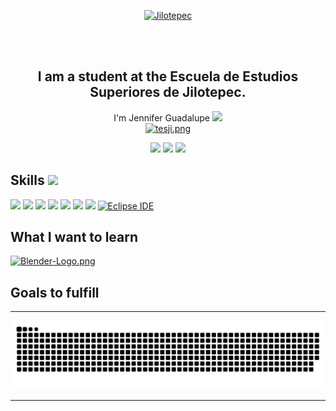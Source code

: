 <p align="center">
  <a href="https://postimg.cc/YGPk938p">
    <img src="https://i.postimg.cc/Y0rSdDWm/165-Jilotepec.jpg" alt="Jilotepec">
  </a>
</p>

<br></br>

<div align="center">
<h2>I am a student at the Escuela de Estudios Superiores de Jilotepec.</h2>
</div>
<div align="center">
  I'm Jennifer Guadalupe <img src="https://media.giphy.com/media/hvRJCLFzcasrR4ia7z/giphy.gif" width="25px">
</div>

<div align="center">
  <a href="https://postimg.cc/cg4MH1j7" target="_blank">
    <img src="https://i.postimg.cc/1tDWvfrd/tesji.png" alt="tesji.png">
  </a>
</div>


<p>
  <div align="center">  
<a href="www.linkedin.com/in/jennifer-guadalupe-angeles-hernandez-5409492b7" target="_blank"><img src="https://img.shields.io/badge/-LinkedIn-222222?style=flat-square&logo=Linkedin&logoColor=white&link=https://www.linkedin.com/in/hgdsandakalum/)](https://www.linkedin.com/in/hgdsandakalum/"></a>
    <a href="https://www.instagram.com/jey_jenny_angeles" target="_blank"><img src="https://img.shields.io/badge/Instagram-222222?&style=flat-square&logo=instagram&logoColor=white&link=https://www.instagram.com/_.sanda._)](https://www.instagram.com/_.sanda._/"></a>
    <a href="https://www.facebook.com/h.g.d.sandakalum](https://www.facebook.com/jenny.angeles.1610?mibextid=kFxxJD" target="_blank"><img src="https://img.shields.io/badge/Facebook-222222?&style=flat-square&logo=facebook&logoColor=white&link=https://www.facebook.com/h.g.d.sandakalum)](https://www.facebook.com/h.g.d.sandakalum"></a>
    </div>
  </p>


## Skills <img src="https://media.giphy.com/media/QssGEmpkyEOhBCb7e1/giphy.gif" width="25px">
![](https://img.shields.io/badge/Code-JAVA-informational?style=flat&logo=java&logoColor=white&color=FF5733)
![](https://img.shields.io/badge/Code-PHP-informational?style=flat&logo=php&logoColor=white&color=777BB4)
![](https://img.shields.io/badge/Code-C%2B%2B-informational?style=flat&logo=c%2B%2B&logoColor=white&color=00599C)
![](https://img.shields.io/badge/Code-HTML5-informational?style=flat&logo=html5&logoColor=white&color=E34F26)
![](https://img.shields.io/badge/Code-CSS-informational?style=flat&logo=css3&logoColor=white&color=1572B6)
![](https://img.shields.io/badge/Code-Bootstrap-informational?style=flat&logo=bootstrap&logoColor=white&color=563D7C)
![](https://img.shields.io/badge/Code-JavaScript-informational?style=flat&logo=javascript&logoColor=white&color=F7DF1E)
[![Eclipse IDE](https://img.shields.io/badge/IDE-Eclipse-informational?style=flat&logo=eclipse&logoColor=white&color=2C2255)](https://www.eclipse.org/)

## What I want to learn

[![Blender-Logo.png](https://i.postimg.cc/d0kb1DqN/Blender-Logo.png)](https://postimg.cc/nsxRSF9q)
## Goals to fulfill  


----

<p align="center">
  <img  src="https://raw.githubusercontent.com/Elanza-48/Elanza-48/main/resources/img/github-contribution-grid-snake.svg"
    alt="example" />
</p>

-----



